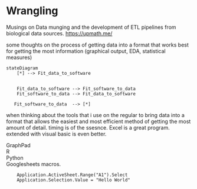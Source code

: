 # Wrangling
Musings on Data munging and the development of ETL pipelines from biological data sources.
https://upmath.me/

some thoughts on the process of getting data into a format that works best for getting the most information (graphical output, EDA, statistical measures)

```mermaid
stateDiagram
    [*] --> Fit_data_to_software
   

    Fit_data_to_software --> Fit_software_to_data
    Fit_software_to_data --> Fit_data_to_software
  
   Fit_software_to_data  --> [*]
```
when thinking about the tools that i use on the regular to bring data into a format that allows the easiest and most efficient method of getting the most amount of detail. timing is of the ssesnce. Excel is a great program. extended with visual basic is even better. <br>

GraphPad<br>
R<br>
Python<br>
Googlesheets macros.

```vbscript
    Application.ActiveSheet.Range("A1").Select
    Application.Selection.Value = "Hello World"
```
